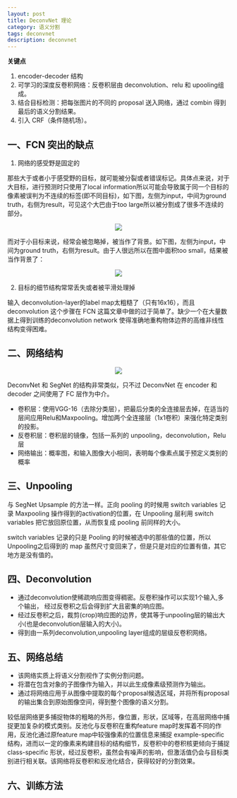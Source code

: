 ```yaml
---
layout: post
title: DeconvNet 理论
category: 语义分割
tags: deconvnet
description: deconvnet
---
```


**关键点**

1. encoder-decoder 结构
2. 可学习的深度反卷积网络：反卷积层由 deconvolution、relu 和 upooling组成。
3. 结合目标检测：把每张图片的不同的 proposal 送入网络，通过 combin 得到最后的语义分割结果。
4. 引入 CRF（条件随机场）。

## 一、FCN 突出的缺点

1. 网络的感受野是固定的

那些大于或者小于感受野的目标，就可能被分裂或者错误标记。具体点来说，对于大目标，进行预测时只使用了local information所以可能会导致属于同一个目标的像素被误判为不连续的标签(即不同目标)，如下图，左侧为input，中间为ground truth，右侧为result，可见这个大巴由于too large所以被分割成了很多不连续的部分。

<center>

<img src="https://raw.githubusercontent.com/chiemon/chiemon.github.io/master/img/DeconvNet/1.png">

</center>

而对于小目标来说，经常会被忽略掉，被当作了背景。如下图，左侧为input，中间为ground truth，右侧为result。由于人很远所以在图中面积too small，结果被当作背景了：

<center>

<img src="https://raw.githubusercontent.com/chiemon/chiemon.github.io/master/img/DeconvNet/2.png">

</center>

2. 目标的细节结构常常丢失或者被平滑处理掉

输入 deconvolution-layer的label map太粗糙了（只有16x16），而且 deconvolution 这个步骤在 FCN 这篇文章中做的过于简单了。缺少一个在大量数据上得到训练的deconvolution network 使得准确地重构物体边界的高维非线性结构变得困难。

## 二、网络结构

<center>

<img src="https://raw.githubusercontent.com/chiemon/chiemon.github.io/master/img/DeconvNet/3.png">

</center>

DeconvNet 和 SegNet 的结构非常类似，只不过 DeconvNet 在 encoder 和 decoder 之间使用了 FC 层作为中介。

- 卷积层：使用VGG-16（去除分类层），把最后分类的全连接层去掉，在适当的层间应用Relu和Maxpooling。增加两个全连接层（1x1卷积）来强化特定类别的投影。
- 反卷积层：卷积层的镜像，包括一系列的 unpooling，deconvolution，Relu 层
- 网络输出：概率图，和输入图像大小相同，表明每个像素点属于预定义类别的概率

## 三、Unpooling

与 SegNet Upsample 的方法一样。正向 pooling 的时候用 switch variables 记录 Maxpooling 操作得到的activation的位置，在 Unpooling 层利用 switch variables 把它放回原位置，从而恢复成 pooling 前同样的大小。

switch variables 记录的只是 Pooling 的时候被选中的那些值的位置，所以 Unpooling之后得到的 map 虽然尺寸变回来了，但是只是对应的位置有值，其它地方是没有值的。

## 四、Deconvolution

- 通过deconvolution使稀疏响应图变得稠密。反卷积操作可以实现1个输入,多个输出， 经过反卷积之后会得到扩大且密集的响应图。
- 经过反卷积之后，裁剪(crop)响应图的边界，使其等于unpooling层的输出大小(也是deconvolution层输入的大小)。
- 得到由一系列deconvolution,unpooling layer组成的层级反卷积网络。

## 五、网络总结

- 该网络实质上将语义分割视作了实例分割问题。
- 将潜在包含对象的子图像作为输入，并以此生成像素级预测作为输出。
- 通过将网络应用于从图像中提取的每个proposal候选区域，并将所有proposal的输出集合到原始图像空间，得到整个图像的语义分割。

较低层网络更多捕捉物体的粗略的外形，像位置，形状，区域等，在高层网络中捕捉更加复杂的模式类别。反池化与反卷积在重构feature map时发挥着不同的作用，反池化通过原feature map中较强像素的位置信息来捕捉 example-specific 结构，进而以一定的像素来构建目标的结构细节，反卷积中的卷积核更倾向于捕捉 class-specific 形状，经过反卷积，虽然会有噪声的影响，但激活值仍会与目标类别进行相关联。该网络将反卷积和反池化结合，获得较好的分割效果。

## 六、训练方法
